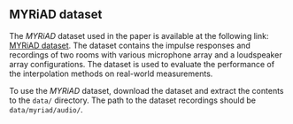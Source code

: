 ## MYRiAD dataset

The *MYRiAD* dataset used in the paper is available at the following link: [MYRiAD dataset](https://zenodo.org/records/7389996). The dataset contains the impulse responses and recordings of two rooms with various microphone array and a loudspeaker array configurations. The dataset is used to evaluate the performance of the interpolation methods on real-world measurements.

To use the *MYRiAD* dataset, download the dataset and extract the contents to the `data/` directory. The path to the dataset recordings should be `data/myriad/audio/`.
